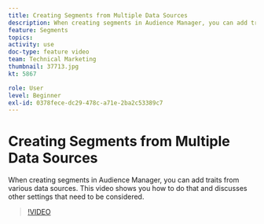 ```yaml
---
title: Creating Segments from Multiple Data Sources
description: When creating segments in Audience Manager, you can add traits from various data sources. This video shows you how to do that and discusses other settings that need to be considered.
feature: Segments
topics: 
activity: use
doc-type: feature video
team: Technical Marketing
thumbnail: 37713.jpg
kt: 5867

role: User
level: Beginner
exl-id: 0378fece-dc29-478c-a71e-2ba2c53389c7
---
```

# Creating Segments from Multiple Data Sources

When creating segments in Audience Manager, you can add traits from various data sources. This video shows you how to do that and discusses other settings that need to be considered.

>[!VIDEO](https://video.tv.adobe.com/v/37713/?quality=12&learn=on)
